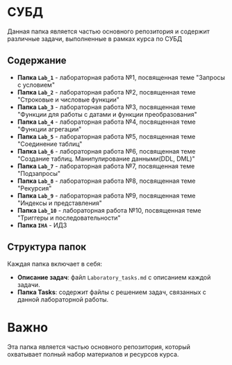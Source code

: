# СУБД

Данная папка является частью основного репозитория и содержит различные задачи, выполненные в рамках курса по СУБД

## Содержание

- **Папка `Lab_1`** - лабораторная работа №1, посвященная теме "Запросы с условием"
- **Папка `Lab_2`** - лабораторная работа №2, посвященная теме "Строковые и числовые функции"
- **Папка `Lab_3`** - лабораторная работа №3, посвященная теме "Функции для работы с датами и функции преобразования"
- **Папка `Lab_4`** - лабораторная работа №4, посвященная теме "Функции агрегации"
- **Папка `Lab_5`** - лабораторная работа №5, посвященная теме "Соединение таблиц"
- **Папка `Lab_6`** - лабораторная работа №6, посвященная теме "Создание таблиц. Манипулирование данными(DDL, DML)"
- **Папка `Lab_7`** - лабораторная работа №7, посвященная теме "Подзапросы"
- **Папка `Lab_8`** - лабораторная работа №8, посвященная теме "Рекурсия"
- **Папка `Lab_9`** - лабораторная работа №9, посвященная теме "Индексы и представления"
- **Папка `Lab_10`** - лабораторная работа №10, посвященная теме "Триггеры и последовательности"
- **Папка `IHA`** - ИДЗ

## Структура папок 
Каждая папка включает в себя:
- **Описание задач**: файл `Laboratory_tasks.md` с описанием каждой задачи.
- **Папка Tasks**: содержит файлы с решением задач, связанных с данной лабораторной работы.

# Важно
Эта папка является частью основного репозитория, который охватывает полный набор материалов и ресурсов курса.